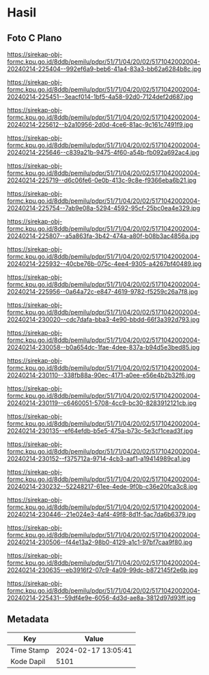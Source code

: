 # Hasil

## Foto C Plano

https://sirekap-obj-formc.kpu.go.id/8ddb/pemilu/pdpr/51/71/04/20/02/5171042002004-20240214-225404--992ef6a9-beb6-41a4-83a3-bb62a6284b8c.jpg

https://sirekap-obj-formc.kpu.go.id/8ddb/pemilu/pdpr/51/71/04/20/02/5171042002004-20240214-225451--3eacf014-1bf5-4a58-92d0-7124def2d687.jpg

https://sirekap-obj-formc.kpu.go.id/8ddb/pemilu/pdpr/51/71/04/20/02/5171042002004-20240214-225612--b2a10956-2d0d-4ce6-81ac-9c161c7491f9.jpg

https://sirekap-obj-formc.kpu.go.id/8ddb/pemilu/pdpr/51/71/04/20/02/5171042002004-20240214-225646--c839a21b-9475-4f60-a54b-fb092a692ac4.jpg

https://sirekap-obj-formc.kpu.go.id/8ddb/pemilu/pdpr/51/71/04/20/02/5171042002004-20240214-225719--d6c06fe6-0e0b-413c-9c8e-f9366eba6b21.jpg

https://sirekap-obj-formc.kpu.go.id/8ddb/pemilu/pdpr/51/71/04/20/02/5171042002004-20240214-225754--7ab9e08a-5294-4592-95cf-25bc0ea4e329.jpg

https://sirekap-obj-formc.kpu.go.id/8ddb/pemilu/pdpr/51/71/04/20/02/5171042002004-20240214-225807--a5a863fa-3b42-474a-a80f-b08b3ac4856a.jpg

https://sirekap-obj-formc.kpu.go.id/8ddb/pemilu/pdpr/51/71/04/20/02/5171042002004-20240214-225932--40cbe76b-075c-4ee4-9305-a4267bf40489.jpg

https://sirekap-obj-formc.kpu.go.id/8ddb/pemilu/pdpr/51/71/04/20/02/5171042002004-20240214-225956--0a64a72c-e847-4619-9782-f5259c26a7f8.jpg

https://sirekap-obj-formc.kpu.go.id/8ddb/pemilu/pdpr/51/71/04/20/02/5171042002004-20240214-230020--cdc7dafa-bba3-4e90-bbdd-66f3a392d793.jpg

https://sirekap-obj-formc.kpu.go.id/8ddb/pemilu/pdpr/51/71/04/20/02/5171042002004-20240214-230058--b0a654dc-1fae-4dee-837a-b94d5e3bed85.jpg

https://sirekap-obj-formc.kpu.go.id/8ddb/pemilu/pdpr/51/71/04/20/02/5171042002004-20240214-230110--338fb88a-90ec-4171-a0ee-e56e4b2b32f6.jpg

https://sirekap-obj-formc.kpu.go.id/8ddb/pemilu/pdpr/51/71/04/20/02/5171042002004-20240214-230119--c6460051-5708-4cc9-bc30-8283912121cb.jpg

https://sirekap-obj-formc.kpu.go.id/8ddb/pemilu/pdpr/51/71/04/20/02/5171042002004-20240214-230135--ef64efdb-b5e5-475a-b73c-5e3cf1cead3f.jpg

https://sirekap-obj-formc.kpu.go.id/8ddb/pemilu/pdpr/51/71/04/20/02/5171042002004-20240214-230152--f375712a-9714-4cb3-aaf1-a19414989ca1.jpg

https://sirekap-obj-formc.kpu.go.id/8ddb/pemilu/pdpr/51/71/04/20/02/5171042002004-20240214-230232--52248217-61ee-4ede-9f0b-c36e20fca3c8.jpg

https://sirekap-obj-formc.kpu.go.id/8ddb/pemilu/pdpr/51/71/04/20/02/5171042002004-20240214-230446--21e024e3-4af4-49f8-8d1f-5ac7da6b6379.jpg

https://sirekap-obj-formc.kpu.go.id/8ddb/pemilu/pdpr/51/71/04/20/02/5171042002004-20240214-230506--f44e13a2-98b0-4129-a1c1-97bf7caa9f80.jpg

https://sirekap-obj-formc.kpu.go.id/8ddb/pemilu/pdpr/51/71/04/20/02/5171042002004-20240214-230635--eb3916f2-07c9-4a09-99dc-b872145f2e6b.jpg

https://sirekap-obj-formc.kpu.go.id/8ddb/pemilu/pdpr/51/71/04/20/02/5171042002004-20240214-225431--59df4e9e-6056-4d3d-ae8a-3812d97d93ff.jpg


## Metadata

| Key        | Value               |
| ---------- | ------------------- |
| Time Stamp | 2024-02-17 13:05:41 |
| Kode Dapil | 5101                |



